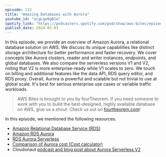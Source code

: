 ```yaml
---
episode: 122
title: "Amazing Databases with Aurora"
youtube_id: "ocgLgw9gB1w"
spotify_link: "https://podcasters.spotify.com/pod/show/aws-bites/episodes/122--Amazing-Databases-with-Aurora-e2j3fgl"
publish_date: 2024-05-03
---
```


In this episode, we provide an overview of Amazon Aurora, a relational database solution on AWS. We discuss its unique capabilities like distinct storage architecture for better performance and faster recovery. We cover concepts like Aurora clusters, reader and writer instances, endpoints, and global databases. We also compare the serverless versions V1 and V2, noting that V2 is more enterprise-ready while V1 scales to zero. We touch on billing and additional features like the data API, RDS query editor, and RDS proxy. Overall, Aurora is powerful and scalable but not trivial to use at global scale. It's best for serious enterprise use cases or variable traffic workloads.


> AWS Bites is brought to you by fourTheorem. If you need someone to work with you to build the best-designed, highly available database on AWS, give us a shout. Check us out on [fourtheorem.com](https://fourtheorem.com)!


In this episode, we mentioned the following resources.

- [Amazon Relational Database Service (RDS)](https://aws.amazon.com/rds/)
- [Amazon RDS Aurora](https://aws.amazon.com/rds/aurora/)
- [RDS Aurora Serverless](https://aws.amazon.com/rds/aurora/serverless/)
- [Comparison of Aurora cost (Cost calculator)](https://calculator.aws/#/estimate?id=4f950b71be8b31438dd12c7aebc9beae3f88179e)
- Cloudonaut [podcast and blog post about Aurora Serverless V2](https://cloudonaut.io/review-aurora-serverless-v2/)
